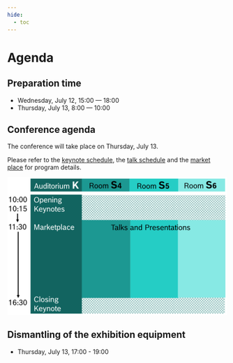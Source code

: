 ```yaml
---
hide:
  - toc
---
```


# Agenda

## Preparation time

- Wednesday, July 12, 15:00  — 18:00
- Thursday, July 13, 8:00 — 10:00

## Conference agenda

The conference will take place on Thursday, July 13.

Please refer to the [keynote schedule](keynotes/), the [talk schedule](talks/)
and the [market place](market_place) for program details.

![Conference program](images/program_image.svg)

## Dismantling of the exhibition equipment

- Thursday, July 13, 17:00 - 19:00
